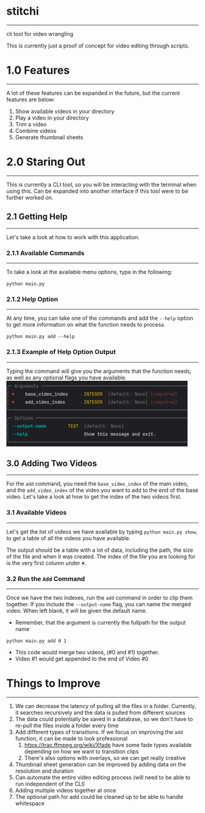 # stitchi
***
cli tool for video wrangling

This is currently just a proof of concept for video editing through scripts.

# 1.0 Features
***
A lot of these features can be expanded in the future, but the current features are below:

1. Show available videos in your directory
2. Play a video in your directory
3. Trim a video
4. Combine videos
5. Generate thumbnail sheets

# 2.0 Staring Out
***
This is currently a CLI tool, so you will be interacting with the terminal when using this. Can be expanded into
another interface if this tool were to be further worked on.

## 2.1 Getting Help
***
Let's take a look at how to work with this application.

### 2.1.1 Available Commands
***

To take a look at the available menu options, type in the following:
```shell
python main.py
```
### 2.1.2 Help Option
***
At any time, you can take one of the commands and add the `--help` option to get more information on what the
function needs to process.

```shell
python main.py add --help
```

### 2.1.3 Example of Help Option Output
***
Typing the command will give you the arguments that the function needs, as well as any optional flags you 
have available.
![img.png](public/img.png)

## 3.0 Adding Two Videos
***

For the `add` command, you need the `base_video_index` of the main video, and the `add_video_index` of the video you
want to add to the end of the base video. Let's take a look at how to get the index of the two videos first.

### 3.1 Available Videos
***
Let's get the list of videos we have available by typing `python main.py show`, to get a table of all the videos
you have available.

The output should be a table with a lot of data, including the path, the size of the file and when it was created.
The index of the file you are looking for is the very first column under `#`.

### 3.2 Run the `Add` Command
***
Once we have the two indexes, run the `add` command in order to clip them together.
If you include the `--output-name` flag, you can name the merged video.
When left blank, it will be given the default name.

- Remember, that the argument is currently the fullpath for the output name

```shell
python main.py add 0 1
```
- This code would merge two videos, (#0 and #1) together.
- Video #1 would get appended to the end of Video #0

# Things to Improve
***
1. We can decrease the latency of pulling all the files in a folder. Currently, it searches recursively and the data is pulled from different sources
2. The data could potentially be saved in a database, so we don't have to re-pull the files inside a folder every time
3. Add different types of transitions. If we focus on improving the `add` function, it can be made to look professional
   1. https://trac.ffmpeg.org/wiki/Xfade have some fade types available depending on how we want to transition clips
   2. There's also options with overlays, so we can get really creative
4. Thumbnail sheet generation can be improved by adding data on the resolution and duration
5. Can automate the entire video editing process (will need to be able to run independent of the CLI)
6. Adding multiple videos together at once
7. The optional path for add could be cleaned up to be able to handle whitespace
